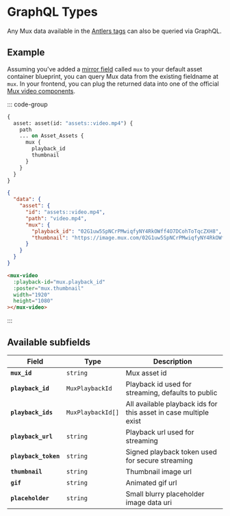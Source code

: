 # GraphQL Types

Any Mux data available in the [Antlers tags](./tags/) can also be queried via GraphQL.

## Example

Assuming you've added a [mirror field](/uploading/) called `mux` to your default asset container
blueprint, you can query Mux data from the existing fieldname at `mux`. In your frontend, you can
plug the returned data into  one of the official [Mux video components](/display#video-components).

::: code-group

```graphql [GraphQL Query]
{
  asset: asset(id: "assets::video.mp4") {
    path
    ... on Asset_Assets {
      mux {
        playback_id
        thumbnail
      }
    }
  }
}
```

```json [JSON Result]
{
  "data": {
    "asset": {
      "id": "assets::video.mp4",
      "path": "video.mp4",
      "mux": {
        "playback_id": "02G1uw5SpNCrPMwiqfyNY4RkOWff4O7DCohToTqcZXH8",
        "thumbnail": "https://image.mux.com/02G1uw5SpNCrPMwiqfyNY4RkOWff4O7DCohToTqcZXH8/thumbnail.jpg",
      }
    }
  }
}
```

```html [Frontend Display]
<mux-video
  :playback-id="mux.playback_id"
  :poster="mux.thumbnail"
  width="1920"
  height="1080"
></mux-video>
```

:::

## Available subfields

| Field | Type | Description |
|-------|------|-------------|
| **`mux_id`** | `string` | Mux asset id |
| **`playback_id`** | `MuxPlaybackId` | Playback id used for streaming, defaults to public |
| **`playback_ids`** | `MuxPlaybackId[]` | All available playback ids for this asset in case multiple exist |
| **`playback_url`** | `string` | Playback url used for streaming |
| **`playback_token`** | `string` | Signed playback token used for secure streaming |
| **`thumbnail`** | `string` | Thumbnail image url |
| **`gif`** | `string` | Animated gif url |
| **`placeholder`** | `string` | Small blurry placeholder image data uri |
